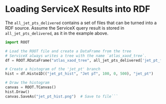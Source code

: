 # Loading ServiceX Results into RDF

The `all_jet_pts_delivered` contains a set of files that can be turned into a RDF source. Assume
the ServiceX query result is stored in `all_jet_pts_delivered`, as it in the example above.

```python
import ROOT

# Load the ROOT file and create a DataFrame from the tree
# ServiceX always writes a tree with the name `atlas_xaod_tree`.
df = ROOT.RDataFrame("atlas_xaod_tree", all_jet_pts_delivered['jet_pt_fetch'])

# Create a histogram of the 'jet_pt' branch
hist = df.Histo1D(("jet_pt_hist", "Jet pT", 100, 0, 500), "jet_pt")

# Draw the histogram
canvas = ROOT.TCanvas()
hist.Draw()
canvas.SaveAs("jet_pt_hist.png")  # Save to file```
```
